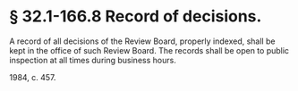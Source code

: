 # § 32.1-166.8 Record of decisions.

<p>A record of all decisions of the Review Board, properly indexed, shall be kept in the office of such Review Board. The records shall be open to public inspection at all times during business hours.</p><p>1984, c. 457.</p>